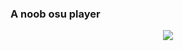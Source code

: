 ### A noob osu player
<div align="center">
    <img src="https://osu-sig.vercel.app/card?user=shaddarktg&mode=std&lang=en&animation=true">
</div>
<!--
**ShaddarkTG/ShaddarkTG** is a ✨ _special_ ✨ repository because its `README.md` (this file) appears on your GitHub profile.

Here are some ideas to get you started:

- 🔭 I’m currently working on ...
- 🌱 I’m currently learning ...
- 👯 I’m looking to collaborate on ...
- 🤔 I’m looking for help with ...
- 💬 Ask me about ...
- 📫 How to reach me: ...
- 😄 Pronouns: ...
- ⚡ Fun fact: ...
-->
